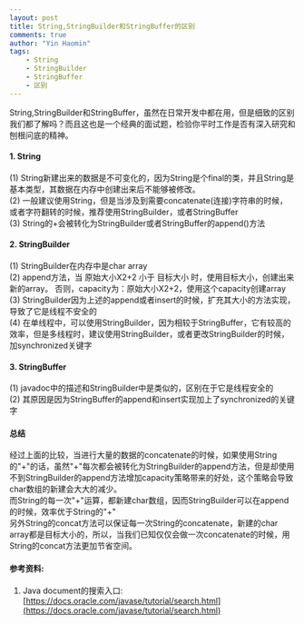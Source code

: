 ```yaml
---
layout: post
title: String,StringBuilder和StringBuffer的区别
comments: true
author: "Yin Haomin"
tags:
    - String
    - StringBuilder
    - StringBuffer
    - 区别
---
```


String,StringBuilder和StringBuffer，虽然在日常开发中都在用，但是细致的区别我们都了解吗？而且这也是一个经典的面试题，检验你平时工作是否有深入研究和刨根问底的精神。

#### 1. String
(1) String新建出来的数据是不可变化的，因为String是个final的类，并且String是基本类型，其数据在内存中创建出来后不能够被修改。<br>
(2) 一般建议使用String，但是当涉及到需要concatenate(连接)字符串的时候，或者字符翻转的时候，推荐使用StringBuilder，或者StringBuffer<br>
(3) String的+会被转化为StringBuilder或者StringBuffer的append()方法<br>

#### 2. StringBuilder
(1) StringBuilder在内存中是char array<br>
(2) append方法，当 原始大小X2+2 小于 目标大小 时，使用目标大小，创建出来新的array。 否则，capacity为：原始大小X2+2，使用这个capacity创建array<br>
(3) StringBuilder因为上述的append或者insert的时候，扩充其大小的方法实现，导致了它是线程不安全的<br>
(4) 在单线程中，可以使用StringBuilder，因为相较于StringBuffer，它有较高的效率，但是多线程时，建议使用StringBuilder，或者更改StringBuilder的时候，加synchronized关键字<br>

#### 3. StringBuffer
(1) javadoc中的描述和StringBuilder中是类似的，区别在于它是线程安全的<br>
(2) 其原因是因为StringBuffer的append和insert实现加上了synchronized的关键字<br>

#### 总结
经过上面的比较，当进行大量的数据的concatenate的时候，如果使用String的"+"的话，虽然"+"每次都会被转化为StringBuilder的append方法，但是却使用不到StringBuilder的append方法增加capacity策略带来的好处，这个策略会导致char数组的新建会大大的减少。<br>
而String的每一次"+"运算，都新建char数组，因而StringBuilder可以在append的时候，效率优于String的"+"<br>
另外String的concat方法可以保证每一次String的concatenate，新建的char array都是目标大小的，所以，当我们已知仅仅会做一次concatenate的时候，用String的concat方法更加节省空间。<br>

#### 参考资料:
1. Java document的搜索入口: [https://docs.oracle.com/javase/tutorial/search.html](https://docs.oracle.com/javase/tutorial/search.html)
